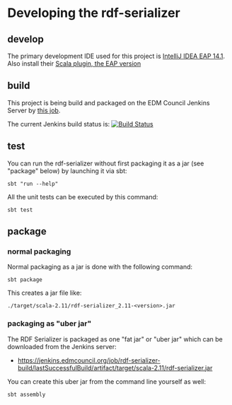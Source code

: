 # Developing the rdf-serializer

## develop

The primary development IDE used for this project is [IntelliJ IDEA EAP 14.1](https://confluence.jetbrains.com/display/IDEADEV/IDEA+14.1+EAP).
Also install their [Scala plugin, the EAP version](https://confluence.jetbrains.com/display/SCA/Scala+plugin+EAP)

## build

This project is being build and packaged on the EDM Council Jenkins Server by [this job](https://jenkins.edmcouncil.org/job/rdf-serializer-build/).

The current Jenkins build status is: 
[![Build Status](https://jenkins.edmcouncil.org/buildStatus/icon?job=rdf-serializer-build)](https://jenkins.edmcouncil.org/job/rdf-serializer-build/)

## test

You can run the rdf-serializer without first packaging it as a jar (see "package" below) by launching it via sbt:

```
sbt "run --help"
```

All the unit tests can be executed by this command:

```
sbt test
```

## package

### normal packaging

Normal packaging as a jar is done with the following command:

```
sbt package
```

This creates a jar file like:

```
./target/scala-2.11/rdf-serializer_2.11-<version>.jar
```

### packaging as "uber jar"

The RDF Serializer is packaged as one "fat jar" or "uber jar" which can be downloaded from the Jenkins server:

- https://jenkins.edmcouncil.org/job/rdf-serializer-build/lastSuccessfulBuild/artifact/target/scala-2.11/rdf-serializer.jar

You can create this uber jar from the command line yourself as well:

```
sbt assembly
```
